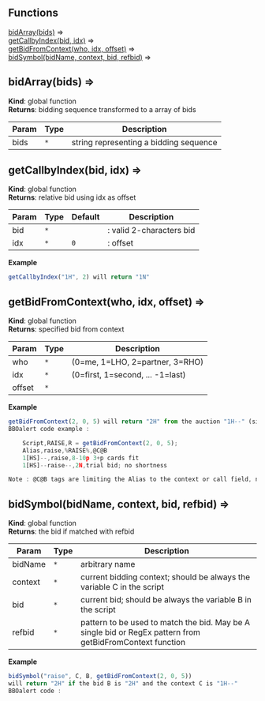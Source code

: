 ## Functions

<dl>
<dt><a href="#bidArray">bidArray(bids)</a> ⇒</dt>
<dd></dd>
<dt><a href="#getCallbyIndex">getCallbyIndex(bid, idx)</a> ⇒</dt>
<dd></dd>
<dt><a href="#getBidFromContext">getBidFromContext(who, idx, offset)</a> ⇒</dt>
<dd></dd>
<dt><a href="#bidSymbol">bidSymbol(bidName, context, bid, refbid)</a> ⇒</dt>
<dd></dd>
</dl>

<a name="bidArray"></a>

## bidArray(bids) ⇒
**Kind**: global function  
**Returns**: bidding sequence transformed to a array of bids  

| Param | Type | Description |
| --- | --- | --- |
| bids | <code>\*</code> | string representing a bidding sequence |

<a name="getCallbyIndex"></a>

## getCallbyIndex(bid, idx) ⇒
**Kind**: global function  
**Returns**: relative bid using idx as offset  

| Param | Type | Default | Description |
| --- | --- | --- | --- |
| bid | <code>\*</code> |  | : valid 2-characters bid |
| idx | <code>\*</code> | <code>0</code> | : offset |

**Example**  
```js
getCallbyIndex("1H", 2) will return "1N"
```
<a name="getBidFromContext"></a>

## getBidFromContext(who, idx, offset) ⇒
**Kind**: global function  
**Returns**: specified bid from context  

| Param | Type | Description |
| --- | --- | --- |
| who | <code>\*</code> | (0=me, 1=LHO, 2=partner, 3=RHO) |
| idx | <code>\*</code> | (0=first, 1=second, ... -1=last) |
| offset | <code>\*</code> |  |

**Example**  
```js
getBidFromContext(2, 0, 5) will return "2H" from the auction "1H--" (simple raise)
BBOalert code example :

    Script,RAISE,R = getBidFromContext(2, 0, 5);
    Alias,raise,%RAISE%,@C@B
    1[HS]--,raise,8-10p 3+p cards fit
    1[HS]--raise--,2N,trial bid; no shortness

Note : @C@B tags are limiting the Alias to the context or call field, not the explanation.
```
<a name="bidSymbol"></a>

## bidSymbol(bidName, context, bid, refbid) ⇒
**Kind**: global function  
**Returns**: the bid if matched with refbid  

| Param | Type | Description |
| --- | --- | --- |
| bidName | <code>\*</code> | arbitrary name |
| context | <code>\*</code> | current bidding context; should be always the variable C in the script |
| bid | <code>\*</code> | current bid; should be always the variable B in the script |
| refbid | <code>\*</code> | pattern to be used to match the bid. May be A single bid or RegEx pattern from getBidFromContext function |

**Example**  
```js
bidSymbol("raise", C, B, getBidFromContext(2, 0, 5))
will return "2H" if the bid B is "2H" and the context C is "1H--"
BBOalert code :
```
